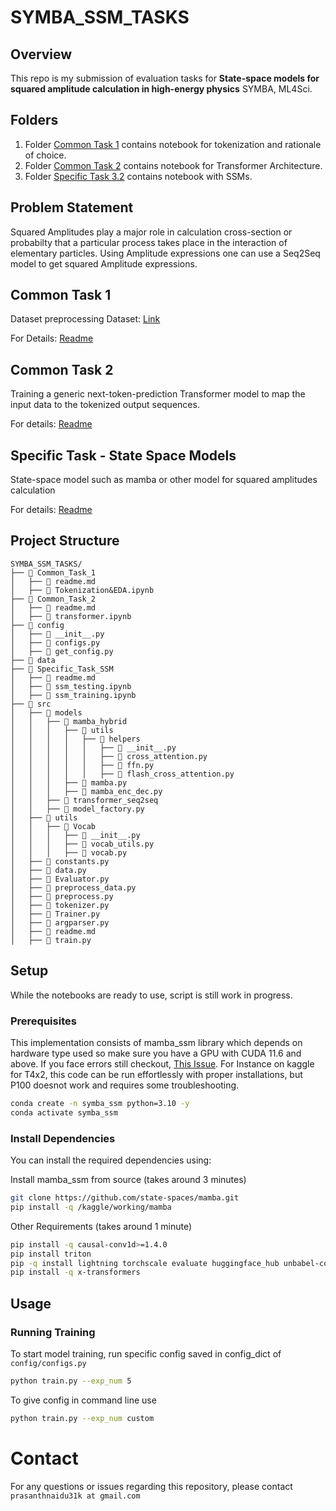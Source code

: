 # SYMBA_SSM_TASKS

## Overview

This repo is my submission of evaluation tasks for **State-space models for squared amplitude calculation in high-energy physics** SYMBA, ML4Sci.

## Folders

1. Folder [Common Task 1](./Common_Task_1/) contains notebook for tokenization and rationale of choice.
2. Folder [Common Task 2](./Common_Task_2/) contains notebook for Transformer Architecture.
3. Folder [Specific Task 3.2](./Specific_Task_SSM/) contains notebook with SSMs.

## Problem Statement

Squared Amplitudes play a major role in calculation cross-section or probabilty that a particular process takes place in the interaction of elementary particles. Using Amplitude expressions one can use a Seq2Seq model to get squared Amplitude expressions.

## Common Task 1

Dataset preprocessing
Dataset: [Link](https://alabama.box.com/s/xhgr2onrn503jyse2fs5vxtapg0oifcs) 

For Details: [Readme](./Common_Task_1/readme.md)

## Common Task 2

Training a generic next-token-prediction Transformer model to map the input data to the tokenized output sequences.

For details: [Readme](./Common_Task_2/readme.md)

## Specific Task - State Space Models

State-space model such as mamba or other model for squared amplitudes calculation

For details: [Readme](./Specific_Task_SSM/readme.md)
## Project Structure

```
SYMBA_SSM_TASKS/
├── 📂 Common_Task_1
│   ├── 📄 readme.md
│   ├── 📄 Tokenization&EDA.ipynb
├── 📂 Common_Task_2
│   ├── 📄 readme.md
│   ├── 📄 transformer.ipynb
├── 📂 config
│   ├── 🐍 __init__.py
│   ├── 🐍 configs.py
│   ├── 🐍 get_config.py
├── 📂 data
├── 📂 Specific_Task_SSM
│   ├── 📄 readme.md
│   ├── 📄 ssm_testing.ipynb
│   ├── 📄 ssm_training.ipynb
├── 📂 src
│   ├── 📂 models
│   │   ├── 📂 mamba_hybrid
│   │   │   ├── 📂 utils
│   │   │   │   ├── 📂 helpers
│   │   │   │   │   ├── 🐍 __init__.py
│   │   │   │   │   ├── 🐍 cross_attention.py
│   │   │   │   │   ├── 🐍 ffn.py
│   │   │   │   │   ├── 🐍 flash_cross_attention.py
│   │   │   ├── 🐍 mamba.py
│   │   │   ├── 🐍 mamba_enc_dec.py
│   │   ├── 📂 transformer_seq2seq
│   │   ├── 🐍 model_factory.py
│   ├── 📂 utils
│   │   ├── 📂 Vocab
│   │   │   ├── 🐍 __init__.py
│   │   │   ├── 🐍 vocab_utils.py
│   │   │   ├── 🐍 vocab.py
│   ├── 🐍 constants.py
│   ├── 🐍 data.py
│   ├── 🐍 Evaluator.py
│   ├── 🐍 preprocess_data.py
│   ├── 🐍 preprocess.py
│   ├── 🐍 tokenizer.py
│   ├── 🐍 Trainer.py
│   ├── 🐍 argparser.py
│   ├── 📄 readme.md
│   ├── 🐍 train.py
```

## Setup

While the notebooks are ready to use, script is still work in progress. 

### Prerequisites
This implementation consists of mamba_ssm library which depends on hardware type used so make sure you have a GPU with CUDA 11.6 and above. If you face errors still checkout, [This Issue](https://github.com/state-spaces/mamba/issues/186). For Instance on kaggle for T4x2, this code can be run effortlessly with proper installations, but P100 doesnot work and requires some troubleshooting.

```sh
conda create -n symba_ssm python=3.10 -y
conda activate symba_ssm
```

### Install Dependencies

You can install the required dependencies using:

Install mamba_ssm from source (takes around 3 minutes)
```sh
git clone https://github.com/state-spaces/mamba.git
pip install -q /kaggle/working/mamba
```
Other Requirements (takes around 1 minute)
```sh
pip install -q causal-conv1d>=1.4.0
pip install triton
pip -q install lightning torchscale evaluate huggingface_hub unbabel-comet flash-attn
pip install -q x-transformers
```

## Usage

### Running Training
To start model training, run specific config saved in config_dict of `config/configs.py`
```sh
python train.py --exp_num 5
```
To give config in command line use
```sh
python train.py --exp_num custom
```

# Contact

For any questions or issues regarding this repository, please contact `prasanthnaidu31k at gmail.com`
